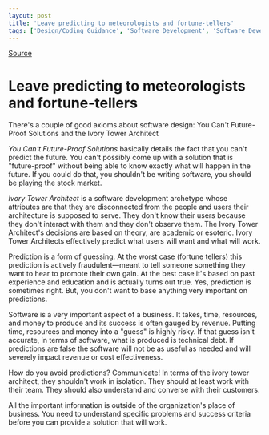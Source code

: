 ```yaml
---
layout: post
title: 'Leave predicting to meteorologists and fortune-tellers'
tags: ['Design/Coding Guidance', 'Software Development', 'Software Development Guidance', 'msmvps', 'November 2012']
---
```

[Source](http://blogs.msmvps.com/peterritchie/2012/11/25/leave-predicting-to-meteorologists-and-fortune-tellers/ "Permalink to Leave predicting to meteorologists and fortune-tellers")

# Leave predicting to meteorologists and fortune-tellers

There's a couple of good axioms about software design: You Can't Future-Proof Solutions and the Ivory Tower Architect

_You Can't Future-Proof Solutions_ basically details the fact that you can't predict the future. You can't possibly come up with a solution that is "future-proof" without being able to know exactly what will happen in the future. If you could do that, you shouldn't be writing software, you should be playing the stock market.

_Ivory Tower Architect_ is a software development archetype whose attributes are that they are disconnected from the people and users their architecture is supposed to serve. They don't know their users because they don't interact with them and they don't observe them. The Ivory Tower Architect's decisions are based on theory, are academic or esoteric. Ivory Tower Architects effectively predict what users will want and what will work.

Prediction is a form of guessing. At the worst case (fortune tellers) this prediction is actively fraudulent—meant to tell someone something they want to hear to promote their own gain. At the best case it's based on past experience and education and is actually turns out true. Yes, prediction is sometimes right. But, you don't want to base anything very important on predictions. 

Software is a very important aspect of a business. It takes, time, resources, and money to produce and its success is often gauged by revenue. Putting time, resources and money into a "guess" is highly risky. If that guess isn't accurate, in terms of software, what is produced is technical debt. If predictions are false the software will not be as useful as needed and will severely impact revenue or cost effectiveness. 

How do you avoid predictions? Communicate! In terms of the ivory tower architect, they shouldn't work in isolation. They should at least work with their team. They should also understand and converse with their customers. 

All the important information is outside of the organization's place of business. You need to understand specific problems and success criteria before you can provide a solution that will work.


